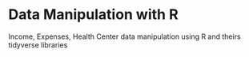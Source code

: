 # Data Manipulation with R
 Income, Expenses, Health Center data manipulation using R and theirs tidyverse libraries
